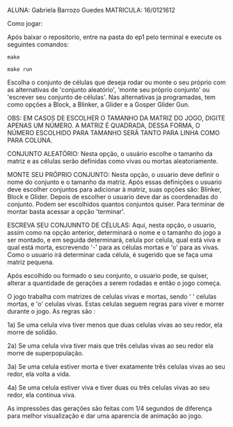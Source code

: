 ALUNA: Gabriela Barrozo Guedes
MATRICULA: 16/0121612

Como jogar:

Após baixar o repositorio, entre na pasta do ep1 pelo terminal e execute os seguintes comandos:

    make

    make run

Escolha o conjunto de células que deseja rodar ou monte o seu próprio com as alternativas de
'conjunto aleatório', 'monte seu próprio conjunto' ou 'escrever seu conjunto de células'. Nas
alternativas ja programadas, tem como opções a Block, a Blinker, a Glider e a Gosper Glider Gun.

OBS: EM CASOS DE ESCOLHER O TAMANHO DA MATRIZ DO JOGO, DIGITE APENAS UM NÚMERO. A MATRIZ É QUADRADA,
DESSA FORMA, O NÚMERO ESCOLHIDO PARA TAMANHO SERÁ TANTO PARA LINHA COMO PARA COLUNA.

CONJUNTO ALEATÓRIO:
Nesta opção, o usuário escolhe o tamanho da matriz e as células serão definidas como vivas ou
mortas aleatoriamente.

MONTE SEU PRÓPRIO CONJUNTO:
Nesta opção, o usuario deve definir o nome do conjunto e o tamanho da matriz. Após essas definições
o usuario deve escolher conjuntos para adicionar à matriz, suas opções são: Blinker, Block e Glider.
Depois de escolher o usuario deve dar as coordenadas do conjunto. Podem ser escolhidos quantos conjuntos
quiser. Para terminar de montar basta acessar a opção 'terminar'.

ESCREVA SEU CONJUNNTO DE CÉLULAS:
Aqui, nesta opção, o usuario, assim como na opção anterior, determinará o nome e o tamanho do jogo a
ser montado, e em seguida determinará, celula por celula, qual está viva e qual está morta, escrevendo
'-' para as células mortas e 'o' para as vivas. Como o usuario irá determinar cada célula, é sugerido
que se faça uma matriz pequena.

Após escolhido ou formado o seu conjunto, o usuario pode, se quiser, alterar a quantidade de gerações
a serem rodadas e então o jogo começa.

O jogo trabalha com matrizes de celulas vivas e mortas, sendo ' ' celulas mortas, e 'o'
celulas vivas. Estas celulas seguem regras para viver e morrer durante o jogo. As regras são :

1a) Se uma celula viva tiver menos que duas celulas vivas ao seu redor, ela morre de solidão.

2a) Se uma celula viva tiver mais que três celulas vivas ao seu redor ela morre de superpopulação.

3a) Se uma celula estiver morta e tiver exatamente três celulas vivas ao seu redor, ela volta a vida.

4a) Se uma celula estiver viva e tiver duas ou três celulas vivas ao seu redor, ela continua viva.

As impressões das gerações são feitas com 1/4 segundos de diferença para melhor visualização e dar uma
aparencia de animação ao jogo.
